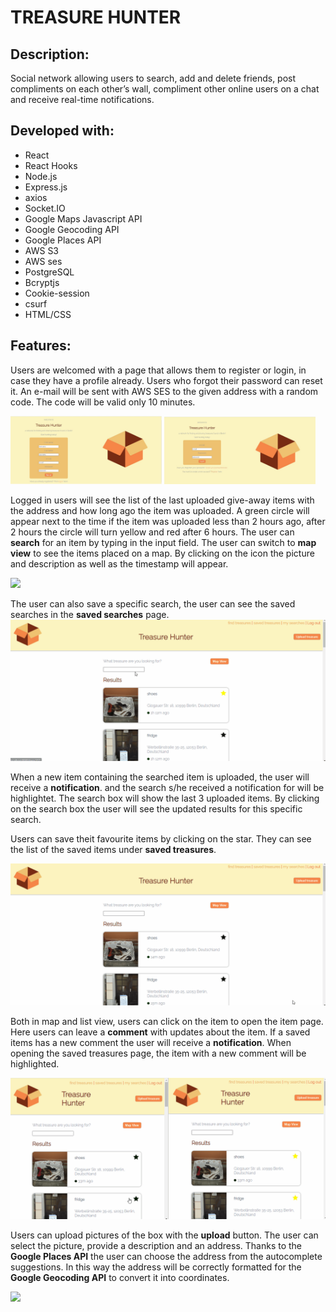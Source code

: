 # TREASURE HUNTER

## Description:

Social network allowing users to search, add and delete friends, post compliments on each other’s wall, compliment other online users on a chat and receive real-time notifications.

## Developed with:

-   React
-   React Hooks
-   Node.js
-   Express.js
-   axios
-   Socket.IO
-   Google Maps Javascript API
-   Google Geocoding API
-   Google Places API
-   AWS S3
-   AWS ses
-   PostgreSQL
-   Bcryptjs
-   Cookie-session
-   csurf
-   HTML/CSS

## Features:

Users are welcomed with a page that allows them to register or login, in case they have a profile already.
Users who forgot their password can reset it. An e-mail will be sent with AWS SES to the given address with a random code. The code will be valid only 10 minutes.

<img src='./public/readme/registration.JPG' width="48%" />
<img src='./public/readme/login.JPG' width="48%" />

Logged in users will see the list of the last uploaded give-away items with the address and how long ago the item was uploaded. A green circle will appear next to the time if the item was uploaded less than 2 hours ago, after 2 hours the circle will turn yellow and red after 6 hours.
The user can **search** for an item by typing in the input field.
The user can switch to **map view** to see the items placed on a map. By clicking on the icon the picture and description as well as the timestamp will appear.

<img src='./public/readme/search.gif' />

The user can also save a specific search, the user can see the saved searches in the **saved searches** page.
<img src='./public/readme/savedsearches.gif'/>

When a new item containing the searched item is uploaded, the user will receive a **notification**. and the search s/he received a notification for will be highlightet. The search box will show the last 3 uploaded items. By clicking on the search box the user will see the updated results for this specific search.

Users can save theit favourite items by clicking on the star. They can see the list of the saved items under **saved treasures**.

<img src='./public/readme/saveditems.gif' />

Both in map and list view, users can click on the item to open the item page. Here users can leave a **comment** with updates about the item. If a saved items has a new comment the user will receive a **notification**. When opening the saved treasures page, the item with a new comment will be highlighted.

<img src='./public/readme/comments.gif' />

Users can upload pictures of the box with the **upload** button. The user can select the picture, provide a description and an address. Thanks to the **Google Places API** the user can choose the address from the autocomplete suggestions. In this way the address will be correctly formatted for the **Google Geocoding API** to convert it into coordinates.

<img src='/#' />
